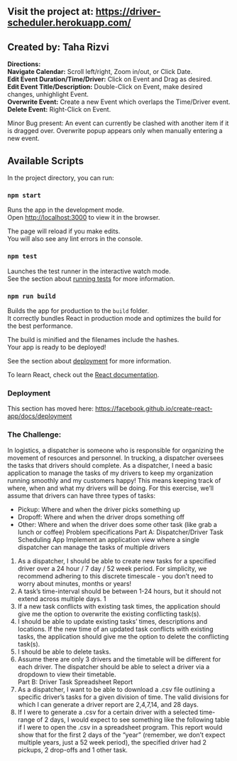 ## Visit the project at: https://driver-scheduler.herokuapp.com/
## Created by: Taha Rizvi

<b>Directions:</b> <br />
<b>Navigate Calendar:</b> Scroll left/right, Zoom in/out, or Click Date.<br />
<b>Edit Event Duration/Time/Driver:</b> Click on Event and Drag as desired.<br />
<b>Edit Event Title/Description:</b> Double-Click on Event, make desired changes, unhighlight Event.<br />
<b>Overwrite Event:</b> Create a new Event which overlaps the Time/Driver event.<br />
<b>Delete Event:</b> Right-Click on Event.<br />
 
Minor Bug present: An event can currently be clashed with another item if it is dragged over. Overwrite popup appears only when manually entering a new event.

## Available Scripts

In the project directory, you can run:

### `npm start`

Runs the app in the development mode.<br />
Open [http://localhost:3000](http://localhost:3000) to view it in the browser.

The page will reload if you make edits.<br />
You will also see any lint errors in the console.

### `npm test`

Launches the test runner in the interactive watch mode.<br />
See the section about [running tests](https://facebook.github.io/create-react-app/docs/running-tests) for more information.

### `npm run build`

Builds the app for production to the `build` folder.<br />
It correctly bundles React in production mode and optimizes the build for the best performance.

The build is minified and the filenames include the hashes.<br />
Your app is ready to be deployed!

See the section about [deployment](https://facebook.github.io/create-react-app/docs/deployment) for more information.


To learn React, check out the [React documentation](https://reactjs.org/).

### Deployment

This section has moved here: https://facebook.github.io/create-react-app/docs/deployment


### The Challenge:
In logistics, a dispatcher is someone who is responsible for organizing the movement of resources and personnel. In trucking, a dispatcher oversees the tasks that drivers should complete.
As a dispatcher, I need a basic application to manage the tasks of my drivers to keep my organization running smoothly and my customers happy! This means keeping track of ​where, when and what​ my drivers will be doing.
For this exercise, we’ll assume that drivers can have three types of tasks:
- Pickup​: Where and when the driver picks something up
- Dropoff​: Where and when the driver drops something off
- Other​: Where and when the driver does some other task (like grab a lunch or coffee)
Problem specifications
Part A: Dispatcher/Driver Task Scheduling App
Implement an application view where a ​single​ dispatcher can manage the tasks of ​multiple drivers
1. As a dispatcher, I should be able to ​create​ new tasks for a specified driver over a ​24 hour / 7 day / 52 week period. For simplicity, we recommend adhering to this discrete timescale - you don’t need to worry about minutes, months or years!
2. A task’s time-interval should be between 1-24 hours, but it should not extend across multiple days.
1
3. If a new task conflicts with existing task times, the application should give me the option to overwrite the existing conflicting task(s).
4. I should be able to​ update​ existing tasks’ t​imes, descriptions and locations​. If the new time of an updated task conflicts with existing tasks, the application should give me the option to delete the conflicting task(s).
5. I should be able to ​delete​ tasks.
6. Assume there are only 3 drivers and the timetable will be different for each driver. The
dispatcher should be able to select a driver via a dropdown to view their timetable.
<br /> Part B: Driver Task Spreadsheet Report
7. As a dispatcher, I want to be able to download a .csv file outlining a specific driver’s tasks for a given division of time. The valid divisions for which I can generate a driver report are ​2,4,7,14, and 28 days​.
8. If I were to generate a .csv for a certain driver with a selected time-range of 2 days, I would expect to see something like the following table if I were to open the .csv in a spreadsheet program.
This report would show that for the first 2 days of the “year” (remember, we don’t expect multiple years, just a 52 week period), the specified driver had 2 pickups, 2 drop-offs and 1 other task.

